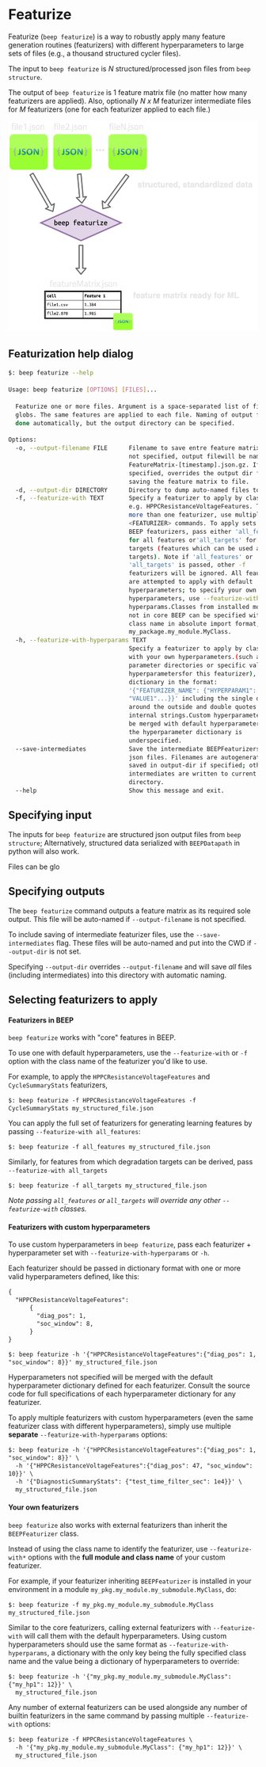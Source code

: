 # Featurize

Featurize (`beep featurize`) is a way to robustly apply many feature generation routines (featurizers) with
different hyperparameters to large sets of files (e.g., a thousand structured cycler files).

The input to `beep featurize` is *N* structured/processed json files from `beep structure`.

The output of `beep featurize` is 1 feature matrix file (no matter how many featurizers are applied). Also, optionally *N x M* featurizer 
intermediate files for *M* featurizers (one for each featurizer applied to each file.)


![cli_featurize](../static/op_graphic_featurize.png)


## Featurization help dialog


```sh
$: beep featurize --help

Usage: beep featurize [OPTIONS] [FILES]...

  Featurize one or more files. Argument is a space-separated list of files or
  globs. The same features are applied to each file. Naming of output files is
  done automatically, but the output directory can be specified.

Options:
  -o, --output-filename FILE      Filename to save entre feature matrix to. If
                                  not specified, output filewill be named with
                                  FeatureMatrix-[timestamp].json.gz. If
                                  specified, overrides the output dir for
                                  saving the feature matrix to file.
  -d, --output-dir DIRECTORY      Directory to dump auto-named files to.
  -f, --featurize-with TEXT       Specify a featurizer to apply by class name,
                                  e.g. HPPCResistanceVoltageFeatures. To apply
                                  more than one featurizer, use multiple -f
                                  <FEATURIZER> commands. To apply sets ofcore
                                  BEEP featurizers, pass either 'all_features'
                                  for all features or'all_targets' for all
                                  targets (features which can be used as
                                  targets). Note if 'all_features' or
                                  'all_targets' is passed, other -f
                                  featurizers will be ignored. All feautrizers
                                  are attempted to apply with default
                                  hyperparameters; to specify your own
                                  hyperparameters, use --featurize-with-
                                  hyperparams.Classes from installed modules
                                  not in core BEEP can be specified with the
                                  class name in absolute import format, e.g.,
                                  my_package.my_module.MyClass.
  -h, --featurize-with-hyperparams TEXT
                                  Specify a featurizer to apply by class name
                                  with your own hyperparameters.(such as
                                  parameter directories or specific values for
                                  hyperparametersfor this featurizer), pass a
                                  dictionary in the format:
                                  '{"FEATURIZER_NAME": {"HYPERPARAM1":
                                  "VALUE1"...}}' including the single quotes
                                  around the outside and double quotes for
                                  internal strings.Custom hyperparameters will
                                  be merged with default hyperparameters if
                                  the hyperparameter dictionary is
                                  underspecified.
  --save-intermediates            Save the intermediate BEEPFeaturizers as
                                  json files. Filenames are autogenerated and
                                  saved in output-dir if specified; otherwise,
                                  intermediates are written to current working
                                  directory.
  --help                          Show this message and exit.

```


## Specifying input

The inputs for `beep featurize` are structured json output files from `beep structure`; Alternatively, structured data serialized with `BEEPDatapath` in python will also work.

Files can be glo


## Specifying outputs

The `beep featurize` command outputs a feature matrix as its required sole output. This file will
be auto-named if `--output-filename` is not specified. 

To include saving of intermediate featurizer files, use the `--save-intermediates` flag. These files will be auto-named and put into the CWD if `--output-dir` is not set.

Specifying `--output-dir` overrides `--output-filename` and will save *all* files (including intermediates) into this directory with automatic naming.



## Selecting featurizers to apply




#### Featurizers in BEEP

`beep featurize` works with "core" features in BEEP. 


To use one with default hyperparameters, use the `--featurize-with` or `-f` option with the class name of the featurizer you'd like to use.

For example, to apply the `HPPCResistanceVoltageFeatures` and `CycleSummaryStats` featurizers, 


```shell
$: beep featurize -f HPPCResistanceVoltageFeatures -f CycleSummaryStats my_structured_file.json
```


You can apply the full set of featurizers for generating learning features by passing `--featurize-with all_features`:

```shell
$: beep featurize -f all_features my_structured_file.json
```

Similarly, for features from which degradation targets can be derived, pass `--featurize-with all_targets`

```shell
$: beep featurize -f all_targets my_structured_file.json
```

*Note passing `all_features` or `all_targets` will override any other `--featurize-with` classes.*



#### Featurizers with custom hyperparameters

To use custom hyperparameters in `beep featurize`, pass each featurizer + hyperparameter set with `--featurize-with-hyperparams` or `-h`.


Each featurizer should be passed in dictionary format with one or more valid hyperparameters defined, like this:

```shell
{
  "HPPCResistanceVoltageFeatures":
      {
        "diag_pos": 1,
        "soc_window": 8,
      }
}
```

```shell
$: beep featurize -h '{"HPPCResistanceVoltageFeatures":{"diag_pos": 1, "soc_window": 8}}' my_structured_file.json
```

Hyperparameters not specified will be merged with the default hyperparameter dictionary defined for each featurizer.
Consult the source code for full specifications of each hyperparameter dictionary for any featurizer.

To apply multiple featurizers with custom hyperparameters (even the same featurizer class with different hyperparameters), simply use multiple **separate** `--featurize-with-hyperparams` options:

```shell
$: beep featurize -h '{"HPPCResistanceVoltageFeatures":{"diag_pos": 1, "soc_window": 8}}' \
  -h '{"HPPCResistanceVoltageFeatures":{"diag_pos": 47, "soc_window": 10}}' \
  -h '{"DiagnosticSummaryStats": {"test_time_filter_sec": 1e4}}' \
  my_structured_file.json
```



#### Your own featurizers


`beep featurize` also works with external featurizers than inherit the `BEEPFeaturizer` class. 

Instead of using the class name to identify the featurizer, use `--featurize-with*` options with the **full module and class name** of your custom featurizer.

For example, if your featurizer inheriting `BEEPFeaturizer` is installed in your environment in a module `my_pkg.my_module.my_submodule.MyClass`, do:

```shell
$: beep featurize -f my_pkg.my_module.my_submodule.MyClass my_structured_file.json
```


Similar to the core featurizers, calling external featurizers with `--featurize-with` will call them with the default hyperparameters. Using custom
hyperparameters should use the same format as `--featurize-with-hyperparams`, a dictionary with the only key being the fully specified class name
and the value being a dictionary of hyperparameters to override:


```shell
$: beep featurize -h '{"my_pkg.my_module.my_submodule.MyClass": {"my_hp1": 12}}' \
  my_structured_file.json
````

Any number of external featurizers can be used alongside any number of builtin featurizers in the same command by passing multiple `--featurize-with` options:

```shell
$: beep featurize -f HPPCResistanceVoltageFeatures \
  -h '{"my_pkg.my_module.my_submodule.MyClass": {"my_hp1": 12}}' \
  my_structured_file.json
```
